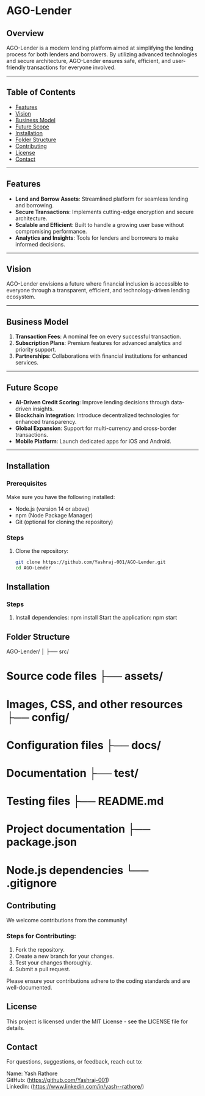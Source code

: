 # AGO-Lender

## Overview
AGO-Lender is a modern lending platform aimed at simplifying the lending process for both lenders and borrowers. By utilizing advanced technologies and secure architecture, AGO-Lender ensures safe, efficient, and user-friendly transactions for everyone involved.

---

## Table of Contents
- [Features](#features)
- [Vision](#vision)
- [Business Model](#business-model)
- [Future Scope](#future-scope)
- [Installation](#installation)
- [Folder Structure](#folder-structure)
- [Contributing](#contributing)
- [License](#license)
- [Contact](#contact)

---

## Features
- **Lend and Borrow Assets**: Streamlined platform for seamless lending and borrowing.
- **Secure Transactions**: Implements cutting-edge encryption and secure architecture.
- **Scalable and Efficient**: Built to handle a growing user base without compromising performance.
- **Analytics and Insights**: Tools for lenders and borrowers to make informed decisions.

---

## Vision
AGO-Lender envisions a future where financial inclusion is accessible to everyone through a transparent, efficient, and technology-driven lending ecosystem.

---

## Business Model
1. **Transaction Fees**: A nominal fee on every successful transaction.
2. **Subscription Plans**: Premium features for advanced analytics and priority support.
3. **Partnerships**: Collaborations with financial institutions for enhanced services.

---

## Future Scope
- **AI-Driven Credit Scoring**: Improve lending decisions through data-driven insights.
- **Blockchain Integration**: Introduce decentralized technologies for enhanced transparency.
- **Global Expansion**: Support for multi-currency and cross-border transactions.
- **Mobile Platform**: Launch dedicated apps for iOS and Android.

---

## Installation

### Prerequisites
Make sure you have the following installed:
- Node.js (version 14 or above)
- npm (Node Package Manager)
- Git (optional for cloning the repository)

### Steps
1. Clone the repository:
   ```bash
   git clone https://github.com/Yashraj-001/AGO-Lender.git
   cd AGO-Lender
## Installation

### Steps
1. Install dependencies:
   npm install
Start the application:
npm start


## Folder Structure
AGO-Lender/ │ ├── src/ 
# Source code files ├── assets/ 
# Images, CSS, and other resources ├── config/ 
# Configuration files ├── docs/
# Documentation ├── test/ 
# Testing files ├── README.md 
# Project documentation ├── package.json 
# Node.js dependencies └── .gitignore


## Contributing
We welcome contributions from the community!

### Steps for Contributing:
1. Fork the repository.
2. Create a new branch for your changes.
3. Test your changes thoroughly.
4. Submit a pull request.

Please ensure your contributions adhere to the coding standards and are well-documented.

## License
This project is licensed under the MIT License - see the LICENSE file for details.


## Contact
For questions, suggestions, or feedback, reach out to:

Name: Yash Rathore  
GitHub: (https://github.com/Yashraj-001)  
LinkedIn: (https://www.linkedin.com/in/yash--rathore/)
